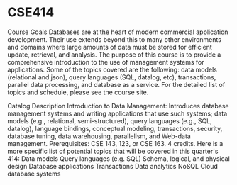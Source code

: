 # CSE414

Course Goals
Databases are at the heart of modern commercial application development. Their use extends beyond this to many other environments and domains where large amounts of data must be stored for efficient update, retrieval, and analysis. The purpose of this course is to provide a comprehensive introduction to the use of management systems for applications. Some of the topics covered are the following: data models (relational and json), query languages (SQL, datalog, etc), transactions, parallel data processing, and database as a service. For the detailed list of topics and schedule, please see the course site.

Catalog Description
Introduction to Data Management: Introduces database management systems and writing applications that use such systems; data models (e.g., relational, semi-structured), query languages (e.g., SQL, datalog), language bindings, conceptual modeling, transactions, security, database tuning, data warehousing, parallelism, and Web-data management. Prerequisites: CSE 143, 123, or CSE 163. 4 credits.
Here is a more specific list of potential topics that will be covered in this quarter's 414:
Data models
Query languages (e.g. SQL)
Schema, logical, and physical design
Database applications
Transactions
Data analytics
NoSQL
Cloud database systems
